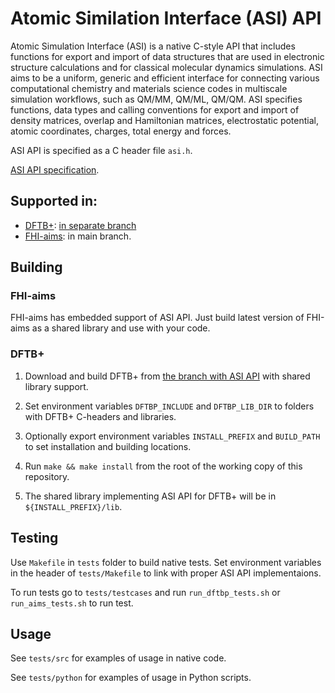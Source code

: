 # Atomic Similation Interface (ASI) API

Atomic Simulation Interface (ASI) is a native C-style API that includes functions for export and import of data structures that are used in electronic structure calculations and for classical molecular dynamics simulations. ASI aims to be a uniform, generic and efficient interface for connecting various computational chemistry and materials science codes in multiscale simulation workflows, such as QM/MM, QM/ML, QM/QM. ASI specifies functions, data types and calling conventions for export and import of density matrices, overlap and Hamiltonian matrices, electrostatic potential, atomic coordinates, charges, total energy and forces. 

ASI API is specified as a C header file `asi.h`.

[ASI API specification](https://pvst.gitlab.io/asi/asi_8h.html).

## Supported in:

* [DFTB+](https://dftbplus.org/): [in separate branch](https://github.com/PavelStishenko/dftbplus/tree/api-dm-3)
* [FHI-aims](https://fhi-aims.org/): in main branch.


## Building

### FHI-aims

FHI-aims has embedded support of ASI API. Just build latest version of FHI-aims as a shared library and use with your code.


### DFTB+

1. Download and build DFTB+ from [the branch with ASI API](https://github.com/PavelStishenko/dftbplus/tree/api-dm-3) with shared library support.

2. Set environment variables `DFTBP_INCLUDE` and `DFTBP_LIB_DIR` to folders with DFTB+ C-headers and libraries.

3. Optionally export environment variables `INSTALL_PREFIX` and `BUILD_PATH` to set installation and building locations.

4. Run `make && make install` from the root of the working copy of this repository. 

5. The shared library implementing ASI API for DFTB+ will be in `${INSTALL_PREFIX}/lib`.

## Testing

Use `Makefile` in `tests` folder to build native tests. Set environment variables in the header of `tests/Makefile` to link with proper ASI API implementaions.

To run tests go to `tests/testcases` and run `run_dftbp_tests.sh` or `run_aims_tests.sh` to run test.

## Usage

See `tests/src` for examples of usage in native code.

See `tests/python` for examples of usage in Python scripts.


